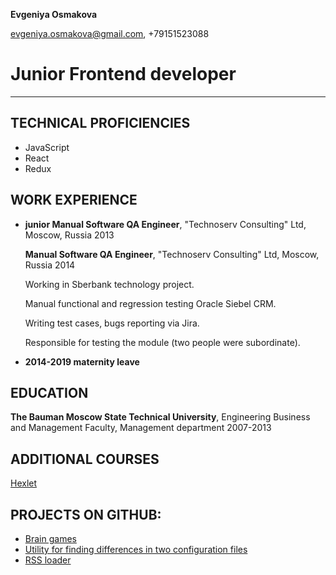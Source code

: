 **Evgeniya Osmakova**

evgeniya.osmakova@gmail.com, +79151523088

# Junior Frontend developer

__________________________

## TECHNICAL PROFICIENCIES

* JavaScript
* React
* Redux

## WORK EXPERIENCE

* **junior Manual Software QA Engineer**, "Technoserv Consulting" Ltd, Moscow, Russia 2013

  **Manual Software QA Engineer**, "Technoserv Consulting" Ltd, Moscow, Russia 2014
  
  Working in Sberbank technology project.
  
  Manual functional and regression testing Oracle Siebel CRM. 
  
  Writing test cases, bugs reporting via Jira.
  
  Responsible for testing the module (two people were subordinate).

* **2014-2019 maternity leave**


## EDUCATION

**The Bauman Moscow State Technical University**, Engineering Business and Management Faculty, Management department 2007-2013


## ADDITIONAL COURSES
[Hexlet](https://ru.hexlet.io/)

## PROJECTS ON GITHUB:
* [Brain games](https://github.com/evgeniya-osmakova/brain_games)
* [Utility for finding differences in two configuration files](https://github.com/evgeniya-osmakova/genDiff)
* [RSS loader](https://github.com/evgeniya-osmakova/rss)
